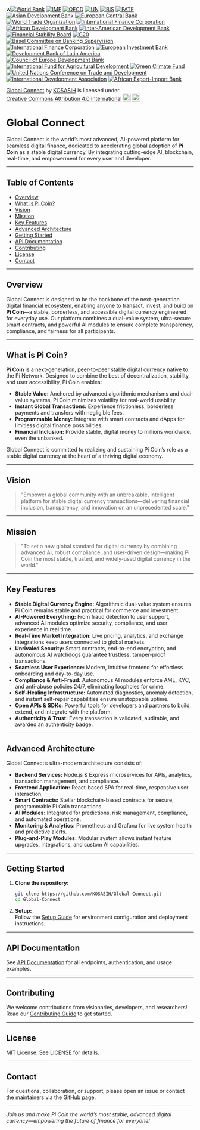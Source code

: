 w[![World Bank](https://img.shields.io/badge/World%20Bank-Partner-34C759.svg)](https://www.worldbank.org/)
[![IMF](https://img.shields.io/badge/IMF-Partner-0072B8.svg)](https://www.imf.org/)
[![OECD](https://img.shields.io/badge/OECD-Partner-FF6F20.svg)](https://www.oecd.org/)
[![UN](https://img.shields.io/badge/UN-Partner-007A33.svg)](https://www.un.org/)
[![BIS](https://img.shields.io/badge/BIS-Partner-FFB300.svg)](https://www.bis.org/)
[![FATF](https://img.shields.io/badge/FATF-Partner-FF5733.svg)](https://www.fatf-gafi.org/)
[![Asian Development Bank](https://img.shields.io/badge/Asian%20Development%20Bank-Partner-00A3E0.svg)](https://www.adb.org/)
[![European Central Bank](https://img.shields.io/badge/European%20Central%20Bank-Partner-003DA5.svg)](https://www.ecb.europa.eu/)
[![World Trade Organization](https://img.shields.io/badge/World%20Trade%20Organization-Partner-FF6F20.svg)](https://www.wto.org/)
[![International Finance Corporation](https://img.shields.io/badge/International%20Finance%20Corporation-Partner-0072B8.svg)](https://www.ifc.org/)
[![African Development Bank](https://img.shields.io/badge/African%20Development%20Bank-Partner-FFB300.svg)](https://www.afdb.org/)
[![Inter-American Development Bank](https://img.shields.io/badge/Inter--American%20Development%20Bank-Partner-FF5733.svg)](https://www.iadb.org/)
[![Financial Stability Board](https://img.shields.io/badge/Financial%20Stability%20Board-Partner-34C759.svg)](https://www.fsb.org/)
[![G20](https://img.shields.io/badge/G20-Partner-FF6F20.svg)](https://g20.org/)
[![Basel Committee on Banking Supervision](https://img.shields.io/badge/Basel%20Committee%20on%20Banking%20Supervision-Partner-007A33.svg)](https://www.bis.org/bcbs/)
[![International Finance Corporation](https://img.shields.io/badge/International%20Finance%20Corporation-Partner-0072B8.svg)](https://www.ifc.org/)
[![European Investment Bank](https://img.shields.io/badge/European%20Investment%20Bank-Partner-003DA5.svg)](https://www.eib.org/)
[![Development Bank of Latin America](https://img.shields.io/badge/Development%20Bank%20of%20Latin%20America-Partner-FF6F20.svg)](https://www.caf.com/en/)
[![Council of Europe Development Bank](https://img.shields.io/badge/Council%20of%20Europe%20Development%20Bank-Partner-34C759.svg)](https://coebank.org/)
[![International Fund for Agricultural Development](https://img.shields.io/badge/International%20Fund%20for%20Agricultural%20Development-Partner-FF5733.svg)](https://www.ifad.org/)
[![Green Climate Fund](https://img.shields.io/badge/Green%20Climate%20Fund-Partner-00A3E0.svg)](https://www.greenclimate.fund/)
[![United Nations Conference on Trade and Development](https://img.shields.io/badge/UNCTAD-Partner-007A33.svg)](https://unctad.org/)
[![International Development Association](https://img.shields.io/badge/International%20Development%20Association-Partner-FFB300.svg)](https://www.worldbank.org/en/who-we-are/what-is-the-ida)
[![African Export-Import Bank](https://img.shields.io/badge/African%20Export--Import%20Bank-Partner-FF6F20.svg)](https://www.afreximbank.com/)


<p xmlns:cc="http://creativecommons.org/ns#" xmlns:dct="http://purl.org/dc/terms/"><a property="dct:title" rel="cc:attributionURL" href="https://github.com/KOSASIH/Global-Connect">Global Connect</a> by <a rel="cc:attributionURL dct:creator" property="cc:attributionName" href="https://www.linkedin.com/in/kosasih-81b46b5a">KOSASIH</a> is licensed under <a href="https://creativecommons.org/licenses/by/4.0/?ref=chooser-v1" target="_blank" rel="license noopener noreferrer" style="display:inline-block;">Creative Commons Attribution 4.0 International<img style="height:22px!important;margin-left:3px;vertical-align:text-bottom;" src="https://mirrors.creativecommons.org/presskit/icons/cc.svg?ref=chooser-v1" alt=""><img style="height:22px!important;margin-left:3px;vertical-align:text-bottom;" src="https://mirrors.creativecommons.org/presskit/icons/by.svg?ref=chooser-v1" alt=""></a></p>

# Global Connect

Global Connect is the world’s most advanced, AI-powered platform for seamless digital finance, dedicated to accelerating global adoption of **Pi Coin** as a stable digital currency. By integrating cutting-edge AI, blockchain, real-time, and empowerment for every user and developer.

---

## Table of Contents

- [Overview](#overview)
- [What is Pi Coin?](#what-is-pi-coin)
- [Vision](#vision)
- [Mission](#mission)
- [Key Features](#key-features)
- [Advanced Architecture](#advanced-architecture)
- [Getting Started](#getting-started)
- [API Documentation](#api-documentation)
- [Contributing](#contributing)
- [License](#license)
- [Contact](#contact)

---

## Overview

Global Connect is designed to be the backbone of the next-generation digital financial ecosystem, enabling anyone to transact, invest, and build on **Pi Coin**—a stable, borderless, and accessible digital currency engineered for everyday use. Our platform combines a dual-value system, ultra-secure smart contracts, and powerful AI modules to ensure complete transparency, compliance, and fairness for all participants.

---

## What is Pi Coin?

**Pi Coin** is a next-generation, peer-to-peer stable digital currency native to the Pi Network. Designed to combine the best of decentralization, stability, and user accessibility, Pi Coin enables:

- **Stable Value:** Anchored by advanced algorithmic mechanisms and dual-value systems, Pi Coin minimizes volatility for real-world usability.
- **Instant Global Transactions:** Experience frictionless, borderless payments and transfers with negligible fees.
- **Programmable Money:** Integrate with smart contracts and dApps for limitless digital finance possibilities.
- **Financial Inclusion:** Provide stable, digital money to millions worldwide, even the unbanked.

Global Connect is committed to realizing and sustaining Pi Coin’s role as a stable digital currency at the heart of a thriving digital economy.

---

## Vision

> "Empower a global community with an unbreakable, intelligent platform for stable digital currency transactions—delivering financial inclusion, transparency, and innovation on an unprecedented scale."

---

## Mission

> "To set a new global standard for digital currency by combining advanced AI, robust compliance, and user-driven design—making Pi Coin the most stable, trusted, and widely-used digital currency in the world."

---

## Key Features

- **Stable Digital Currency Engine:** Algorithmic dual-value system ensures Pi Coin remains stable and practical for commerce and investment.
- **AI-Powered Everything:** From fraud detection to user support, advanced AI modules optimize security, compliance, and user experience in real time.
- **Real-Time Market Integration:** Live pricing, analytics, and exchange integrations keep users connected to global markets.
- **Unrivaled Security:** Smart contracts, end-to-end encryption, and autonomous AI watchdogs guarantee trustless, tamper-proof transactions.
- **Seamless User Experience:** Modern, intuitive frontend for effortless onboarding and day-to-day use.
- **Compliance & Anti-Fraud:** Autonomous AI modules enforce AML, KYC, and anti-abuse policies 24/7, eliminating loopholes for crime.
- **Self-Healing Infrastructure:** Automated diagnostics, anomaly detection, and instant self-repair capabilities ensure unstoppable uptime.
- **Open APIs & SDKs:** Powerful tools for developers and partners to build, extend, and integrate with the platform.
- **Authenticity & Trust:** Every transaction is validated, auditable, and awarded an authenticity badge.

---

## Advanced Architecture

Global Connect’s ultra-modern architecture consists of:

- **Backend Services:** Node.js & Express microservices for APIs, analytics, transaction management, and compliance.
- **Frontend Application:** React-based SPA for real-time, responsive user interaction.
- **Smart Contracts:** Stellar blockchain-based contracts for secure, programmable Pi Coin transactions.
- **AI Modules:** Integrated for predictions, risk management, compliance, and automated operations.
- **Monitoring & Analytics:** Prometheus and Grafana for live system health and predictive alerts.
- **Plug-and-Play Modules:** Modular system allows instant feature upgrades, integrations, and custom AI capabilities.

---

## Getting Started

1. **Clone the repository:**
    ```bash
    git clone https://github.com/KOSASIH/Global-Connect.git
    cd Global-Connect
    ```
2. **Setup:**  
   Follow the [Setup Guide](docs/setup.md) for environment configuration and deployment instructions.

---

## API Documentation

See [API Documentation](docs/API_Documentation.md) for all endpoints, authentication, and usage examples.

---

## Contributing

We welcome contributions from visionaries, developers, and researchers! Read our [Contributing Guide](docs/CONTRIBUTING.md) to get started.

---

## License

MIT License. See [LICENSE](LICENSE) for details.

---

## Contact

For questions, collaboration, or support, please open an issue or contact the maintainers via the [GitHub page](https://github.com/KOSASIH/Global-Connect).

---

*Join us and make Pi Coin the world’s most stable, advanced digital currency—empowering the future of finance for everyone!*
